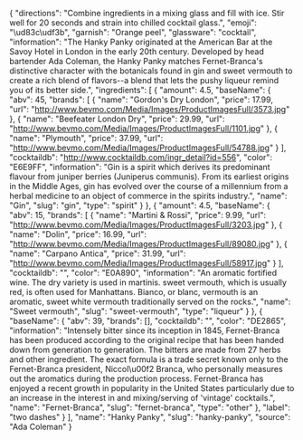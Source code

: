 {
    "directions": "Combine ingredients in a mixing glass and fill with ice. Stir well for 20 seconds and strain into chilled cocktail glass.",
    "emoji": "\ud83c\udf3b",
    "garnish": "Orange peel",
    "glassware": "cocktail",
    "information": "The Hanky Panky originated at the American Bar at the Savoy Hotel in London in the early 20th century. Developed by head bartender Ada Coleman, the Hanky Panky matches Fernet-Branca's distinctive character with the botanicals found in gin and sweet vermouth to create a rich blend of flavors--a blend that lets the pushy liqueur remind you of its better side.",
    "ingredients": [
        {
            "amount": 4.5,
            "baseName": {
                "abv": 45,
                "brands": [
                    {
                        "name": "Gordon's Dry London",
                        "price": 17.99,
                        "url": "http://www.bevmo.com/Media/Images/ProductImagesFull/3573.jpg"
                    },
                    {
                        "name": "Beefeater London Dry",
                        "price": 29.99,
                        "url": "http://www.bevmo.com/Media/Images/ProductImagesFull/1101.jpg"
                    },
                    {
                        "name": "Plymouth",
                        "price": 37.99,
                        "url": "http://www.bevmo.com/Media/Images/ProductImagesFull/54788.jpg"
                    }
                ],
                "cocktaildb": "http://www.cocktaildb.com/ingr_detail?id=556",
                "color": "E6E9FF",
                "information": "Gin is a spirit which derives its predominant flavour from juniper berries (Juniperus communis). From its earliest origins in the Middle Ages, gin has evolved over the course of a millennium from a herbal medicine to an object of commerce in the spirits industry.",
                "name": "Gin",
                "slug": "gin",
                "type": "spirit"
            }
        },
        {
            "amount": 4.5,
            "baseName": {
                "abv": 15,
                "brands": [
                    {
                        "name": "Martini & Rossi",
                        "price": 9.99,
                        "url": "http://www.bevmo.com/Media/Images/ProductImagesFull/3203.jpg"
                    },
                    {
                        "name": "Dolin",
                        "price": 16.99,
                        "url": "http://www.bevmo.com/Media/Images/ProductImagesFull/89080.jpg"
                    },
                    {
                        "name": "Carpano Antica",
                        "price": 31.99,
                        "url": "http://www.bevmo.com/Media/Images/ProductImagesFull/58917.jpg"
                    }
                ],
                "cocktaildb": "",
                "color": "E0A890",
                "information": "An aromatic fortified wine. The dry variety is used in martinis. sweet vermouth, which is usually red, is often used for Manhattans. Bianco, or blanc, vermouth is an aromatic, sweet white vermouth traditionally served on the rocks.",
                "name": "Sweet vermouth",
                "slug": "sweet-vermouth",
                "type": "liqueur"
            }
        },
        {
            "baseName": {
                "abv": 39,
                "brands": [],
                "cocktaildb": "",
                "color": "DE2865",
                "information": "Intensely bitter since its inception in 1845, Fernet-Branca has been produced according to the original recipe that has been handed down from generation to generation. The bitters are made from 27 herbs and other ingredient. The exact formula is a trade secret known only to the Fernet-Branca president, Niccol\u00f2 Branca, who personally measures out the aromatics during the production process. Fernet-Branca has enjoyed a recent growth in popularity in the United States particularly due to an increase in the interest in and mixing/serving of 'vintage' cocktails.",
                "name": "Fernet-Branca",
                "slug": "fernet-branca",
                "type": "other"
            },
            "label": "two dashes"
        }
    ],
    "name": "Hanky Panky",
    "slug": "hanky-panky",
    "source": "Ada Coleman"
}